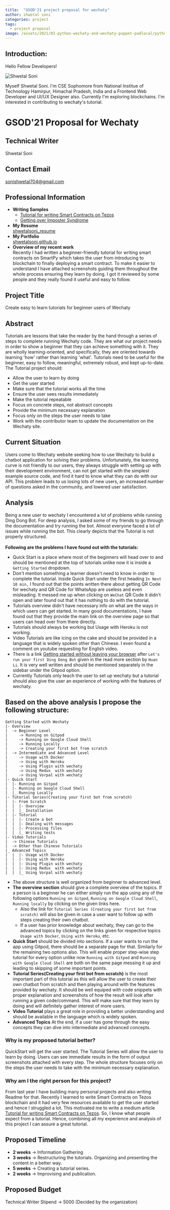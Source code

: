 ```yaml
---
title:  "GSOD'21 project proposal for wechaty"
author: shwetal soni
categories: project
tags:
  - project proposal
image: /assets/2021/03-python-wechaty-and-wechaty-puppet-padlocal/python-wechaty-logo9.png
---
```


## Introduction:
Hello Fellow Developers!

![Shwetal Soni](https://avatars.githubusercontent.com/u/57187745?v=4)

Myself Shwetal Soni. I'm CSE Sophomore from National Institue of Technology Hamirpur, Himachal Pradesh, India and a Frontend Web Developer and UI/UX Designer also. Currently I'm exploring blockchains.
I'm interested in contributing to wechaty's tutorial.

# GSOD'21 Proposal for Wechaty
## Technical Writer
Shwetal Soni
## Contact Email
sonishwetal704@gmail.com
## Professional Information
* **Writing Samples**
    * [Tutorial for writing Smart Contracts on Tezos](https://shwetalsoni.medium.com/building-your-first-dapp-on-tezos-part-1-writing-smart-contract-on-smartpy-d7cdf27476f9)
    * [Getting over Imposter Syndrome](https://shwetalsoni.medium.com/getting-over-imposter-syndrome-ccafb14aee12)
* **My Resume**<br>
[shwetalsoni_resume](https://drive.google.com/file/d/1IVq10MpokB8-LMYBVvBXDKcqpBY4m-t0/view?usp=sharing)
* **My Portfolio**<br>
[shwetalsoni.github.io](https://shwetalsoni.github.io/) 
* **Overview of my recent work**<br>
Recently I had written a beginner-friendly tutorial for writing smart contracts on SmartPy which takes the user from introducing to blockchain to finally deploying a smart contract. To make it easier to understand I have attached screenshots guiding them throughout the whole process ensuring they learn by doing. I got it reviewed by some people and they really found it useful and easy to follow.
## Project Title
Create easy to learn tutorials for beginner users of Wechaty
## Abstract
Tutorials are lessons that take the reader by the hand through a series of steps to complete running Wechaty code. They are what our project needs in order to show a beginner that they can achieve something with it. They are wholly learning-oriented, and specifically, they are oriented towards learning 'how' rather than learning 'what'. Tutorials need to be useful for the beginner, easy to follow, meaningful, extremely robust, and kept up-to-date.
The Tutorial project should:
* Allow the user to learn by doing
* Get the user started
* Make sure that the tutorial works all the time
* Ensure the user sees results immediately
* Make the tutorial repeatable
* Focus on concrete steps, not abstract concepts
* Provide the minimum necessary explanation
* Focus only on the steps the user needs to take
* Work with the contributor team to update the documentation on the Wechaty site.
## Current Situation
Users come to Wechaty website seeking how to use Wechaty to build a chatbot application for solving their problems. Unfortunately, the learning curve is not friendly to our users, they always struggle with setting up with their development environment, can not get started with the simplest example source code, and find it hard to know what they can do with our API. This problem leads to us losing lots of new users, an increased number of questions asked in the community, and lowered user satisfaction.
## Analysis
Being a new user to wechaty I encountered a lot of problems while running Ding Dong Bot. For deep analysis, I asked some of my friends to go through the documentation and try running the bot. Almost everyone faced a lot of issues while running the bot. This clearly depicts that the Tutorial is not properly structured.<br><br>
**Following are the problems I have found out with the tutorials:**<br>
* Quick Start is a place where most of the beginners will head over to and should be mentioned at the top of tutorials unlike now it is inside a `Getting Started` dropdown.
* Don't mention something a learner doesn't need to know in order to complete the tutorial. Inside Quick Start under the first heading `In Next 10 min,` I found out that the points written there about getting QR Code for wechaty and QR Code for WhatsApp are useless and even misleading. It messed me up when clicking on `WeChat` QR Code it didn't open and later found out that it has nothing to do with the tutorial.
* Tutorials overview didn't have necessary info on what are the ways in which users can get started. In many good documentations, I have found out that they provide the main link on the overview page so that users can head over from there directly.
* Tutorials should always be working but Usage with Heroku is not working.
* Video Tutorials are like icing on the cake and should be provided in a language that is widely spoken other than Chinese. I even found a comment on youtube requesting for English video.
* There is a link [Getting started without leaving your browser](https://wechaty.js.org/2021/02/06/wechaty-getting-started-without-leave-your-browser/) after `Let's run your first Ding Dong Bot`  given in the read more section by `Huan Li`. It is very well written and should be mentioned separately in the sidebar under the Gitpod option.
* Currently Tutorials only teach the user to set up wechaty but a tutorial should also give the user an experience of working with the features of wechaty.<br>
<div style="page-break-after: always"></div>

## Based on the above analysis I propose the following structure:

    Getting Started with Wechaty
    |- Overview
    |  -> Beginner Level
    |     -> Running on Gitpod
    |     -> Running on Google Cloud Shell
    |     -> Running Locally
    |     -> Creating your first bot from scratch
    |  -> Intermediate and Advanced Level
    |     -> Usage with Docker
    |     -> Using with Heroku
    |     -> Using Plugin with wechaty
    |     -> Using Redux  with wechaty
    |     -> Using Vorpal with wechaty
    |- Quick Start 
    |  |- Running on Gitpod
    |  |- Running on Google Cloud Shell
    |  |_ Running Locally
    |- Tutorial Series(Creating your first bot from scratch)
    |  |- From Scratch
    |  |  |- Overview
    |  |  |_ Installation
    |  |- Tutorial
    |  |  |- Create a bot
    |  |  |- Dealing with messages
    |  |  |- Processing files
    |  |  |_ Writing tests
    |- Video Tutorials
    |  -> Chinese Tutorials
    |  -> Other than Chinese Tutorials
    |_ Advanced Topics
    |  |  |- Usage with Docker
    |  |  |- Using with Heroku
    |  |  |- Using Plugin with wechaty
    |  |  |- Using Redux  with wechaty
    |  |  |_ Using Vorpal with wechaty

* The above structure is well organized from beginner to advanced level. 
* **The overview section**  should give a complete overview of the topics. If a person is a beginner he can either simply run the app using any of the following options `Running on Gitpod`, `Running on Google Cloud Shell`, `Running locally` by clicking on the given links here.
    * Also the link for `Tutorial Series (Creating your first bot from scratch)` will also be given in case a user want to follow up with steps creating their own chatbot.
    * If a user has prior knowledge about wechaty, they can go to the advanced topics by clicking on the links given for respective topics `Usage with Docker`, `Using with Heroku`, etc.
* **Quick Start** should be divided into sections. If a user wants to run the app using Gitpod, there should be a separate page for that. Similarly for the remaining two options also. This will enable proper step-wise step tutorial for every option unlike now `Running with Gitpod` and `Running with Google Cloud Shell` are both on the same page messing it up and leading to skipping of some important points.
* **Tutorial Series(Creating your first bot from scratch)** is the most important part of this tutorial as this will allow the user to create their own chatbot from scratch and then playing around with the features provided by wechaty. It should be well equiped with code snippets with proper explanation and screenshots of how the result will look after running a given code/command. This will make sure that they learn by doing and will definitely gather interest of more users.
* **Video Tutorial** plays a great role in providing a better understanding and should be available in the language which is widely spoken.
* **Advanced Topics** At the end, if a user has gone through the easy concepts they can dive into intermediate and advanced concepts.<br>
### Why is my proposed tutorial better?
QuickStart will get the user started. The Tutorial Series will allow the user to learn by doing. Users can see immediate results in the form of output screenshots attached with every step. The whole structure focuses only on the steps the user needs to take with the minimum necessary explanation.
### Why am I the right person for this project?
From last year I have building many personal projects and also writing Readme for that. Recently I learned to write Smart Contracts on Tezos blockchain and it had very few resources available to get the user started and hence I struggled a lot. This motivated me to write a medium article [Tutorial for writing Smart Contracts on Tezos](https://shwetalsoni.medium.com/building-your-first-dapp-on-tezos-part-1-writing-smart-contract-on-smartpy-d7cdf27476f9). So, I know what people expect from a tutorial. Hence, combining all my experience and analysis of this project I can assure a great tutorial.
## Proposed Timeline
* **2 weeks** -> Information Gathering
* **3 weeks** -> Restructuring the tutorials. Organizing and presenting the content in a better way.
* **5 weeks** -> Creating a tutorial series.
* **2 weeks** -> Improvising and publication.<br>
## Proposed Budget
Technical Writer Stipend -> 5000 (Decided by the organization)





 
    






